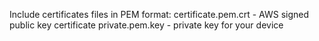 Include certificates files in PEM format:
certificate.pem.crt - AWS signed public key certificate
private.pem.key - private key for your device
